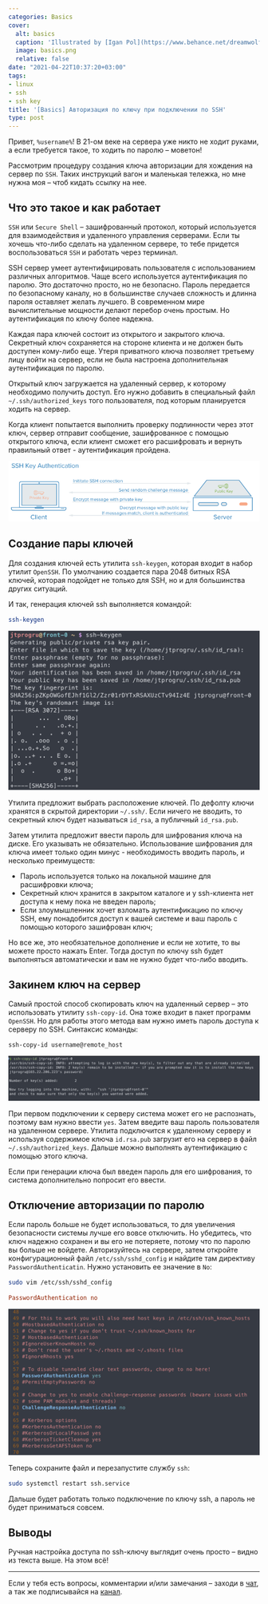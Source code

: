 ```yaml
---
categories: Basics
cover:
  alt: basics
  caption: 'Illustrated by [Igan Pol](https://www.behance.net/dreamwolf97d61e)'
  image: basics.png
  relative: false
date: "2021-04-22T10:37:20+03:00"
tags:
- linux
- ssh
- ssh key
title: '[Basics] Авторизация по ключу при подключении по SSH'
type: post
---
```


Привет, `%username%`! В 21-ом веке на сервера уже никто не ходит руками, а если требуется такое, то ходить по паролю – моветон!

Рассмотрим процедуру создания ключа авторизации для хождения на сервер по `SSH`. Таких инструкций вагон и маленькая тележка, но мне нужна моя – чтоб кидать ссылку на нее.

## Что это такое и как работает

`SSH` или `Secure Shell` – зашифрованный протокол, который используется для взаимодействия и удаленного управления серверами. Если ты хочешь что-либо сделать на удаленном сервере, то тебе придется воспользоваться `SSH` и работать через терминал.

SSH сервер умеет аутентифицировать пользователя с использованием различных алгоритмов. Чаще всего используется аутентификация по паролю. Это достаточно просто, но не безопасно. Пароль передается по безопасному каналу, но в большинстве случаев сложность и длинна пароля оставляет желать лучшего. В современном мире вычислительные мощности делают перебор очень простым. Но аутентификация по ключу более надежна.

Каждая пара ключей состоит из открытого и закрытого ключа. Секретный ключ сохраняется на стороне клиента и не должен быть доступен кому-либо еще. Утеря приватного ключа позволяет третьему лицу войти на сервер, если не была настроена дополнительная аутентификация по паролю.

Открытый ключ загружается на удаленный сервер, к которому необходимо получить доступ. Его нужно добавить в специальный файл `~/.ssh/authorized_keys` того пользователя, под которым планируется ходить на сервер.

Когда клиент попытается выполнить проверку подлинности через этот ключ, сервер отправит сообщение, зашифрованное с помощью открытого ключа, если клиент сможет его расшифровать и вернуть правильный ответ - аутентификация пройдена.

![SSH key auth flow](img/ssh-key-auth-flow.png)

## Создание пары ключей

Для создания ключей есть утилита `ssh-keygen`, которая входит в набор утилит `OpenSSH`. По умолчанию создается пара 2048 битных RSA ключей, которая подойдет не только для SSH, но и для большинства других ситуаций.

И так, генерация ключей ssh выполняется командой:

```bash
ssh-keygen
```

![SSH key gen](img/ssh-keygen.png)

Утилита предложит выбрать расположение ключей. По дефолту ключи хранятся в скрытой директории `~/.ssh/`. Если ничего не вводить, то секретный ключ будет называться `id_rsa`, а публичный `id_rsa.pub`.

Затем утилита предложит ввести пароль для шифрования ключа на диске. Его  указывать не обязательно. Использование шифрования для ключа имеет только один минус - необходимость вводить пароль, и несколько преимуществ:

- Пароль используется только на локальной машине для расшифровки ключа;
- Секретный ключ хранится в закрытом каталоге и у ssh-клиента нет доступа к нему пока не введен пароль;
- Если злоумышленник хочет взломать аутентификацию по ключу SSH, ему понадобится доступ к вашей системе и ваш пароль с помощью которого зашифрован ключ;

Но все же, это необязательное дополнение и если не хотите, то вы можете просто нажать Enter. Тогда доступ по ключу ssh будет выполняться автоматически и вам не нужно будет что-либо вводить.

## Закинем ключ на сервер

Самый простой способ скопировать ключ на удаленный сервер – это использовать утилиту `ssh-copy-id`. Она тоже входит в пакет программ `OpenSSH`. Но для работы этого метода вам нужно иметь пароль доступа к серверу по SSH. Синтаксис команды:

```bash
ssh-copy-id username@remote_host
```

![SSH Copy ID](img/ssh-copy-id.png)

При первом подключении к серверу система может его не распознать, поэтому вам нужно ввести `yes`. Затем введите ваш пароль пользователя на удаленном сервере. Утилита подключится к удаленному серверу и используя содержимое ключа `id.rsa.pub` загрузит его на сервер в файл `~/.ssh/authorized_keys`. Дальше можно выполнять аутентификацию с помощью этого ключа.

Если при генерации ключа был введен пароль для его шифрования, то система дополнительно попросит его ввести.

## Отключение авторизации по паролю

Если пароль больше не будет использоваться, то для увеличения безопасности системы лучше его вовсе отключить. Но убедитесь, что ключ надежно сохранен и вы его не потеряете, потому что по паролю вы больше не войдете. Авторизуйтесь на сервере, затем откройте конфигурационный файл `/etc/ssh/sshd_config` и найдите там директиву `PasswordAuthenticatin`. Нужно установить ее значение в `No`:

```bash
sudo vim /etc/ssh/sshd_config
```

```ini
PasswordAuthentication no
```

![SSH password auth](img/ssh-password-auth.png)

Теперь сохраните файл и перезапустите службу `ssh`:

```bash
sudo systemctl restart ssh.service
```

Дальше будет работать только подключение по ключу ssh, а пароль не будет приниматься совсем.

## Выводы

Ручная настройка доступа по ssh-ключу выглядит очень просто – видно из текста выше. На этом всё!

---
Если у тебя есть вопросы, комментарии и/или замечания – заходи в [чат](https://ttttt.me/jtprogru_chat), а так же подписывайся на [канал](https://ttttt.me/jtprogru_channel).
